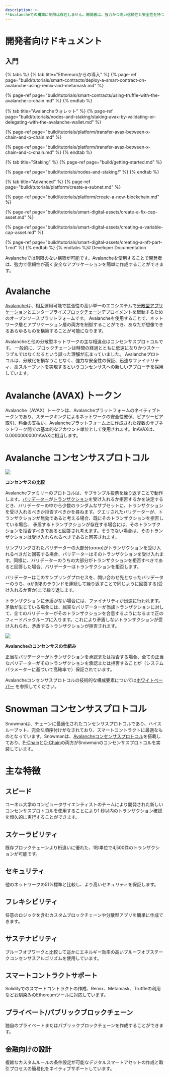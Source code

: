 ```yaml
---
description: >-
**Avalancheでの構築に制限は存在しません。開発者は、強力かつ高い信頼性と安全性を持つアプリケーションを簡単に作成することができます。**
---
```



# [](https://github.com/ava-labs/avalanche-docs/blob/master/README.md#developer-documentation)開発者向けドキュメント

  

## [](https://github.com/ava-labs/avalanche-docs/blob/master/README.md#getting-started)入門


{% tabs %} {% tab title="Ethereumからの導入" %} {% page-ref page="build/tutorials/smart-contracts/deploy-a-smart-contract-on-avalanche-using-remix-and-metamask.md" %}

  

{% page-ref page="build/tutorials/smart-contracts/using-truffle-with-the-avalanche-c-chain.md" %} {% endtab %}

  

{% tab title="Avalancheウォレット" %} {% page-ref page="build/tutorials/nodes-and-staking/staking-avax-by-validating-or-delegating-with-the-avalanche-wallet.md" %}

  

{% page-ref page="build/tutorials/platform/transfer-avax-between-x-chain-and-p-chain.md" %}

  

{% page-ref page="build/tutorials/platform/transfer-avax-between-x-chain-and-c-chain.md" %} {% endtab %}

  

{% tab title="Staking" %} {% page-ref page="build/getting-started.md" %}

  

{% page-ref page="build/tutorials/nodes-and-staking/" %} {% endtab %}

  

{% tab title="Advanced" %} {% page-ref page="build/tutorials/platform/create-a-subnet.md" %}

  

{% page-ref page="build/tutorials/platform/create-a-new-blockchain.md" %}

  

{% page-ref page="build/tutorials/smart-digital-assets/create-a-fix-cap-asset.md" %}

  

{% page-ref page="build/tutorials/smart-digital-assets/creating-a-variable-cap-asset.md" %}

  

{% page-ref page="build/tutorials/smart-digital-assets/creating-a-nft-part-1.md" %} {% endtab %} {% endtabs %}# Developer Documentation

  

Avalancheでは制限のない構築が可能です。Avalancheを使用することで開発者は、強力で信頼性が高く安全なアプリケーションを簡単に作成することができます。

  

# Avalanche

  

[Avalanche](https://avax.network/)は、相互運用可能で拡張性の高い単一のエコシステムで[分散型アプリケーション](https://support.avalabs.org/en/articles/4587146-what-is-a-decentralized-application-dapp)とエンタープライズ[ブロックチェーン](http://support.avalabs.org/en/articles/4064677-what-is-a-blockchain)デプロイメントを起動するためのオープンソースプラットフォームです。 Avalancheを使用することで、ネットワーク層とアプリケーション層の両方を制御することができ、あなたが想像できるあらゆるものを構築することが可能になります。

  

Avalancheと他の分散型ネットワークの主な相違点はコンセンサスプロトコルです。 一般的に、ブロックチェーンは時間の経過とともに低速になりかつスケーラブルではなくなるという誤った理解が広まっていました。 Avalancheプロトコルは、分散化を損なうことなく、強力な安全性の保証、迅速なファイナリティ、高スループットを実現するというコンセンサスへの新しいアプローチを採用しています。

  

# Avalanche (AVAX) トークン

  

Avalanche（AVAX）トークンは、Avalancheプラットフォームのネイティブトークンであり、ステークキングによるネットワークの安全性確保、ピアツーピア取引、料金の支払い、Avalancheプラットフォーム上に作成された複数のサブネットワーク間での基本的なアカウント単位として使用されます。1nAVAXは、0.00000000001AVAXに相当します。

  

# Avalanche コンセンサスプロトコル

  

![](https://lh4.googleusercontent.com/sPP4M2RkpY7_QAqT-XIXxIv18-_rbCP8WdfdvWHfGCZcdEsd3vCGd3i6rzRf1gWE2cI_h_OJsWMR7krXMI-58BYEVJ29M_IKS_T4Dc1Pgh8YHTwAk0s2fehphzjJEp2PQauoYhgq)

  

**コンセンサスの比較**

  

Avalancheファミリーのプロトコルは、サブサンプル投票を繰り返すことで動作します。[バリデーター](http://support.avalabs.org/en/articles/4064704-what-is-a-blockchain-validator)が[トランザクション](http://support.avalabs.org/en/articles/4587384-what-is-a-transaction)を受け入れるか拒否するかを決定するとき、バリデーターの中から少数のランダムなサブセットに、トランザクションを受け入れるべきか拒否すべきかを尋ねます。クエリされたバリデーターが、トランザクションが無効であると考える場合、既にそのトランザクションを拒否している場合、 矛盾するトランザクションが存在する場合には、そのトランザクションを拒否すべきであると回答され考えます。そうでない場合は、そのトランザクションは受け入れられるべきであると回答されます。

  

サンプリングされたバリデーターの大部分(αααα)がトランザクションを受け入れるべきだと回答する場合、バリデーターはそのトランザクションを受け入れます。同様に、バリデーターのうちの大部分がトランザクションを拒否すべきであると回答した場合、バリデーターはトランザクションを拒否します。

  

バリデーターはこのサンプリングプロセスを、問い合わせ先となったバリデーターのうち、αがβββのラウンドを連続して繰り返すことで同じように回答する(受け入れるか否か)まで繰り返します。

  

トランザクションに矛盾がない場合には、ファイナリティが迅速に行われます。矛盾が生じている場合には、誠実なバリデーターが当該トランザクションに対して、全てのバリデーターがそのトランザクションを合意するようになるまで正のフィードバックループに入ります。これにより矛盾しないトランザクションが受け入れられ、矛盾するトランザクションが拒否されます。

  

![](https://lh5.googleusercontent.com/-eteYpE8nH7a1qyTM71zTLUbKk9ckIGpPBqFKj2saLJcJfYf4akGaQhGaA_xB1DRUsWOwI4r8EHW-khjjU1kF9Vdy0DtVgaxnAHbiqSJNbG_WeMJZZa5i-dZ4eER7iqaz1nnecnP)

  

**Avalancheのコンセンサスの仕組み**

正当なバリデーターがトランザクションを承認または拒否する場合、全ての正当なバリデーターがそのトランザクションを承認または拒否することが（システムパラメーターに基づいて高確率で）保証されています。

  

Avalancheコンセンサスプロトコルの技術的な構成要素については[ホワイトペーパー](https://arxiv.org/pdf/1906.08936.pdf) を参照してください。

  

# Snowman コンセンサスプロトコル

  

Snowmanは、チェーンに最適化されたコンセンサスプロトコルであり、ハイスループット、完全な順序付けがなされており、スマートコントラクトに最適なものとなっています。Snowmanは、[Avalancheコンセンサスプロトコル](https://github.com/ava-labs/avalanche-docs/blob/master/#avalanche-consensus-protocol)を搭載しており、[P-Chain](https://github.com/ava-labs/avalanche-docs/blob/master/learn/platform-overview/#platform-chain-p-chain)と[C-Chain](https://github.com/ava-labs/avalanche-docs/blob/master/learn/platform-overview/#contract-chain-c-chain)の両方がSnowmanのコンセンサスプロトコルを実装しています。

  

# 主な特徴

  

## スピード

  

コーネル大学のコンピュータサイエンティストのチームにより開発された新しいコンセンサスプロトコルを使用することにより1 秒以内のトランザクション確認を恒久的に実行することができます。

  

## スケーラビリティ

  

既存ブロックチェーンより桁違いに優れた、1秒単位で4,500件のトランザクションが可能です。

  

## セキュリティ

  

他のネットワークの51%標準と比較し、より高いセキュリティを保証します。

  

## フレキシビリティ

  

任意のロジックを含むカスタムブロックチェーンや分散型アプリを簡単に作成できます。

  

## サステナビリティ

  

プルーフオブワークと比較して遥かにエネルギー効率の高いプルーフオブステークコンセンサスアルゴリズムを使用しています。

  

## スマートコントラクトサポート

  

Solidityでのスマートコントラクトの作成、Remix、Metamask、Truffleの利用などお馴染みのEthereumツールに対応しています。

  

## プライベート/パブリックブロックチェーン

  

独自のプライベートまたはパブリックブロックチェーンを作成することができます。

  

## 金融向けの設計

  

複雑なカスタムルールの条件設定が可能なデジタルスマートアセットの作成と取引プロセスの簡易化をネイティブサポートしています。
<!--stackedit_data:
eyJoaXN0b3J5IjpbLTk3MTY0ODExNiw4NTg1MzE3NzhdfQ==
-->